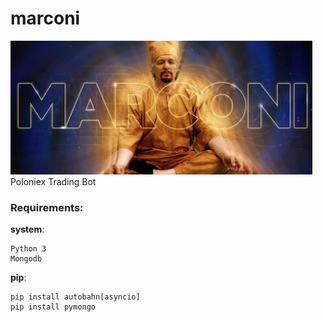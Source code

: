 # marconi
![marconi](images/marconi.jpeg)  
Poloniex Trading Bot

### Requirements:
__system__:
```
Python 3
Mongodb
```
__pip__:
```
pip install autobahn[asyncio]
pip install pymongo
```
